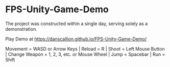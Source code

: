 # FPS-Unity-Game-Demo
The project was constructed within a single day, serving solely as a demonstration.
 
Play Demo at https://danscallion.github.io/FPS-Unity-Game-Demo/

Movement = WASD or Arrow Keys |
Reload = R |
Shoot = Left Mouse Button |
Change Weapon = 1, 2, 3, etc. or Mouse Wheel |
Jump = Spacebar |
Run = Shift 
